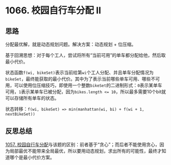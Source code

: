 # 1066. 校园自行车分配 II

## 思路

分配最优解，就是动态规划问题。解决方案：动态规划 + 位压缩。

基于回溯思想：对于每个工人，尝试将所有“当前可用”的单车都分配给他，然后取最小代价。

状态函数`f(wi, bikeSet)`表示当前给第`wi`个工人分配、并且单车分配情况为`bikeSet`，最终能获取的最小代价。其中为了表示当前哪些单车可用、哪些不可用，可以使用位压缩技巧，即使用一个整数`bikeSet`的二进制形式：`0`表示某单车可用，`1`表示某单车已被分配，因为`bikes.length <= 10`，所以最多需要10个bit就可以存储所有单车的状态。

状态转移：`f(wi, bikeSet) => min(manhattan(wi, bi) + f(wi + 1, nextBikeSet))`

## 反思总结

[1057. 校园自行车分配](https://leetcode-cn.com/problems/campus-bikes/)与该题的区别：前者基于“贪心”；而后者不能使用贪心，因为局部最优不能带来全局最优，所以要用动态规划，求出所有的可能性，最终才知道哪个是最小代价方案。

